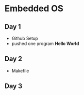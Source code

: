 # Embedded OS

## Day 1
- Github Setup
- pushed one program **Hello World**

## Day 2
- Makefile

## Day 3

